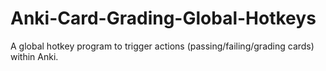 # Anki-Card-Grading-Global-Hotkeys
A global hotkey program to trigger actions (passing/failing/grading cards) within Anki.
